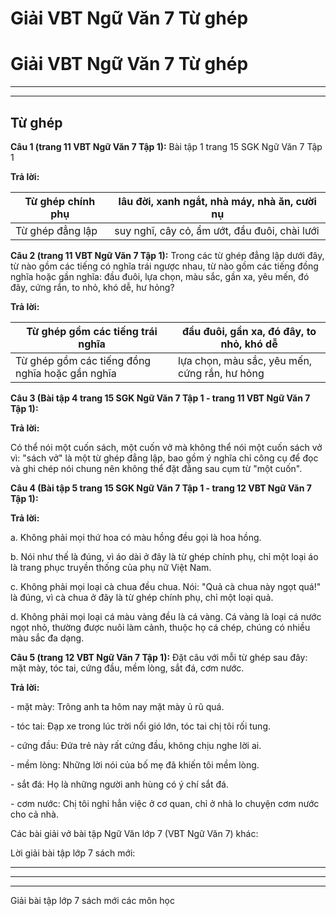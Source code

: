 # Giải VBT Ngữ Văn 7 Từ ghép

# Giải VBT Ngữ Văn 7 Từ ghép

* * *

* * *

## Từ ghép

**Câu 1 (trang 11 VBT Ngữ Văn 7 Tập 1):** Bài tập 1 trang 15 SGK Ngữ Văn 7 Tập 1 

**Trả lời:**

Từ ghép chính phụ|  lâu đời, xanh ngắt, nhà máy, nhà ăn, cười nụ   
---|---  
Từ ghép đẳng lập |  suy nghĩ, cây cỏ, ẩm ướt, đầu đuôi, chài lưới   
  
**Câu 2 (trang 11 VBT Ngữ Văn 7 Tập 1):** Trong các từ ghép đẳng lập dưới đây, từ nào gồm các tiếng có nghĩa trái ngược nhau, từ nào gồm các tiếng đồng nghĩa hoặc gần nghĩa: đầu đuôi, lựa chọn, màu sắc, gần xa, yêu mến, đó đây, cứng rắn, to nhỏ, khó dễ, hư hỏng? 

**Trả lời:**

Từ ghép gồm các tiếng trái nghĩa |  đầu đuôi, gần xa, đó đây, to nhỏ, khó dễ   
---|---  
Từ ghép gồm các tiếng đồng nghĩa hoặc gần nghĩa | lựa chọn, màu sắc, yêu mến, cứng rắn, hư hỏng   
  
**Câu 3 (Bài tập 4 trang 15 SGK Ngữ Văn 7 Tập 1 - trang 11 VBT Ngữ Văn 7 Tập 1):**

**Trả lời:**

Có thể nói một cuốn sách, một cuốn vở mà không thể nói một cuốn sách vở vì: "sách vở" là một từ ghép đẳng lập, bao gồm ý nghĩa chỉ công cụ để đọc và ghi chép nói chung nên không thể đặt đằng sau cụm từ "một cuốn". 

**Câu 4 (Bài tập 5 trang 15 SGK Ngữ Văn 7 Tập 1 - trang 12 VBT Ngữ Văn 7 Tập 1):**

**Trả lời:**

a. Không phải mọi thứ hoa có màu hồng đều gọi là hoa hồng. 

b. Nói như thế là đúng, vì áo dài ở đây là từ ghép chính phụ, chỉ một loại áo là trang phục truyền thống của phụ nữ Việt Nam. 

c. Không phải mọi loại cà chua đều chua. Nói: "Quả cà chua này ngọt quá!" là đúng, vì cà chua ở đây là từ ghép chính phụ, chỉ một loại quả. 

d. Không phải mọi loại cá màu vàng đều là cá vàng. Cá vàng là loại cá nước ngọt nhỏ, thường được nuôi làm cảnh, thuộc họ cá chép, chúng có nhiều màu sắc đa dạng. 

**Câu 5 (trang 12 VBT Ngữ Văn 7 Tập 1):** Đặt câu với mỗi từ ghép sau đây: mặt mày, tóc tai, cứng đầu, mềm lòng, sắt đá, cơm nước. 

**Trả lời:**

\- mặt mày: Trông anh ta hôm nay mặt mày ủ rũ quá. 

\- tóc tai: Đạp xe trong lúc trời nổi gió lớn, tóc tai chị tôi rối tung. 

\- cứng đầu: Đứa trẻ này rất cứng đầu, không chịu nghe lời ai. 

\- mềm lòng: Những lời nói của bố mẹ đã khiến tôi mềm lòng. 

\- sắt đá: Họ là những người anh hùng có ý chí sắt đá. 

\- cơm nước: Chị tôi nghỉ hẳn việc ở cơ quan, chỉ ở nhà lo chuyện cơm nước cho cả nhà. 

Các bài giải vở bài tập Ngữ Văn lớp 7 (VBT Ngữ Văn 7) khác:

Lời giải bài tập lớp 7 sách mới:

* * *

* * *

* * *

Giải bài tập lớp 7 sách mới các môn học
